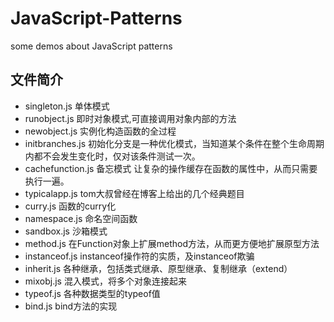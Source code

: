 JavaScript-Patterns
===================

some demos about JavaScript patterns

## 文件简介
* singleton.js  单体模式
* runobject.js  即时对象模式,可直接调用对象内部的方法
* newobject.js  实例化构造函数的全过程
* initbranches.js  初始化分支是一种优化模式，当知道某个条件在整个生命周期内都不会发生变化时，仅对该条件测试一次。
* cachefunction.js  备忘模式 让复杂的操作缓存在函数的属性中，从而只需要执行一遍。
* typicalapp.js  tom大叔曾经在博客上给出的几个经典题目
* curry.js  函数的curry化
* namespace.js  命名空间函数
* sandbox.js  沙箱模式
* method.js  在Function对象上扩展method方法，从而更方便地扩展原型方法
* instanceof.js  instanceof操作符的实质，及instanceof欺骗
* inherit.js  各种继承，包括类式继承、原型继承、复制继承（extend）
* mixobj.js  混入模式，将多个对象连接起来
* typeof.js  各种数据类型的typeof值
* bind.js  bind方法的实现